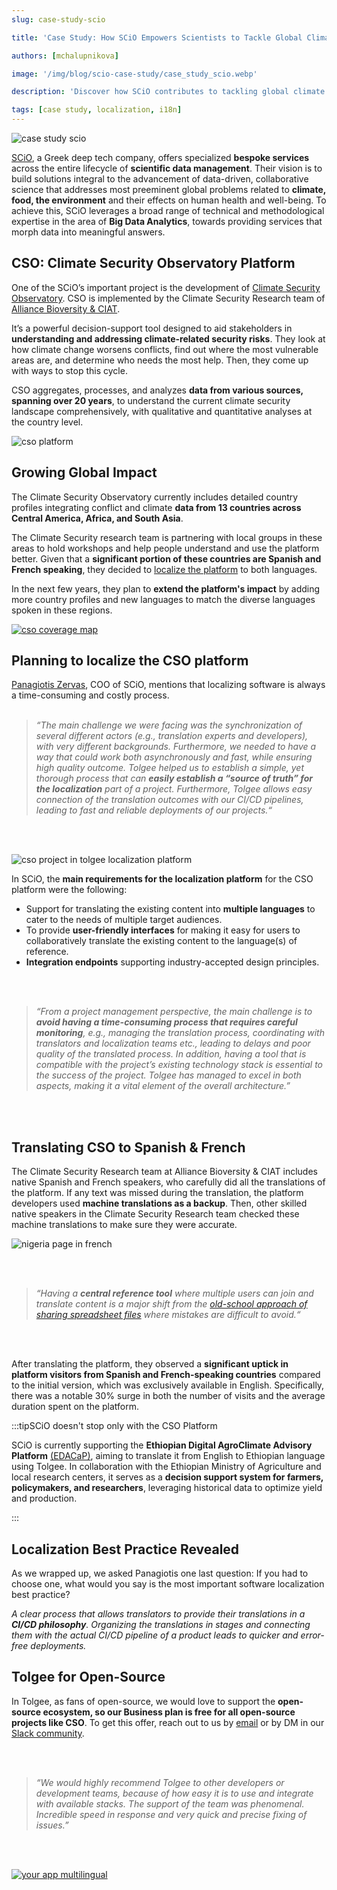 ```yaml
---
slug: case-study-scio

title: 'Case Study: How SCiO Empowers Scientists to Tackle Global Climate Challenges'

authors: [mchalupnikova]

image: '/img/blog/scio-case-study/case_study_scio.webp'

description: 'Discover how SCiO contributes to tackling global climate challenges and how localization of their platform with Tolgee impacted their efforts.'

tags: [case study, localization, i18n]
---
```


![case study scio](/img/blog/scio-case-study/case_study_scio.webp)

[SCiO](https://scio.systems), a Greek deep tech company, offers specialized **bespoke services** across the entire lifecycle of **scientific data management**. Their vision is to build solutions integral to the advancement of data-driven, collaborative science that addresses most preeminent global problems related to **climate, food, the environment** and their effects on human health and well-being. To achieve this, SCiO leverages a broad range of technical and methodological expertise in the area of **Big Data Analytics**, towards providing services that morph data into meaningful answers.

<!--truncate-->

## CSO: Climate Security Observatory Platform

One of the SCiO’s important project is the development of [Climate Security Observatory](https://cso.cgiar.org/#/LandingPage). CSO is implemented by the Climate Security Research team of [Alliance Bioversity & CIAT](https://alliancebioversityciat.org/research-themes/climate-action).

It’s a powerful decision-support tool designed to aid stakeholders in **understanding and addressing climate-related security risks**. They look at how climate change worsens conflicts, find out where the most vulnerable areas are, and determine who needs the most help. Then, they come up with ways to stop this cycle.

CSO aggregates, processes, and analyzes **data from various sources, spanning over 20 years**, to understand the current climate security landscape comprehensively, with qualitative and quantitative analyses at the country level.

![cso platform](/img/blog/scio-case-study/cso_platform.webp)

## Growing Global Impact

The Climate Security Observatory currently includes detailed country profiles integrating conflict and climate **data from 13 countries across Central America, Africa, and South Asia**.

The Climate Security research team is partnering with local groups in these areas to hold workshops and help people understand and use the platform better. Given that a **significant portion of these countries are Spanish and French speaking**, they decided to [localize the platform](/blog/benefits-challenges-software-localization#why-should-you-consider-software-localization) to both languages.

In the next few years, they plan to **extend the platform's impact** by adding more country profiles and new languages to match the diverse languages spoken in these regions.

[![cso coverage map](/img/blog/scio-case-study/cso_coverage.webp)](https://cgspace.cgiar.org/server/api/core/bitstreams/45ab16ee-f41f-48c6-834e-0b6d672492cb/content)

## Planning to localize the CSO platform

[Panagiotis Zervas](https://scio.systems/panagiotis/), COO of SCiO, mentions that localizing software is always a time-consuming and costly process.
<br></br>

> _“The main challenge we were facing was the synchronization of several different actors (e.g., translation experts and developers), with
> very different backgrounds. Furthermore, we needed to have a way that could work both asynchronously and fast, while ensuring high quality outcome. Tolgee helped us to establish a simple, yet thorough process that can **easily establish a “source of truth” for the localization** part of a project. Furthermore, Tolgee allows easy connection of the translation outcomes with our CI/CD pipelines, leading to fast and reliable deployments of our projects.“_

<br></br>

![cso project in tolgee localization platform](/img/blog/scio-case-study/tolgee_cso_platform.webp)

In SCiO, the **main requirements for the localization platform** for the CSO platform were the following:

- Support for translating the existing content into **multiple languages** to cater to the needs of multiple target audiences.
- To provide **user-friendly interfaces** for making it easy for users to collaboratively translate the existing content to the language(s) of reference.
- **Integration endpoints** supporting industry-accepted design principles.

<br></br>

> _“From a project management perspective, the main challenge is to **avoid having a time-consuming process that requires careful monitoring**, e.g., managing the translation process, coordinating with translators and localization teams etc., leading to delays and poor quality of the translated process. In addition, having a tool that is compatible with the project’s existing technology stack is essential to the success of the project. Tolgee has managed to excel in both aspects, making it a vital element of the overall architecture.”_

<br></br>

## Translating CSO to Spanish & French

The Climate Security Research team at Alliance Bioversity & CIAT includes native Spanish and French speakers, who carefully did all the translations of the platform. If any text was missed during the translation, the platform developers used **machine translations as a backup**. Then, other skilled native speakers in the Climate Security Research team checked these machine translations to make sure they were accurate.

![nigeria page in french](/img/blog/scio-case-study/nigeria_french.webp)

<br></br>

> _“Having a **central reference tool** where multiple users can join and translate content is a major shift from the [old-school approach of sharing spreadsheet files](/blog/context-gamechanger-localization#dont-use-spreadsheets-for-software-localization) where mistakes are difficult to avoid.“_

<br></br>

After translating the platform, they observed a **significant uptick in platform visitors from Spanish and French-speaking countries** compared to the initial version, which was exclusively available in English. Specifically, there was a notable 30% surge in both the number of visits and the average duration spent on the platform.

:::tipSCiO doesn't stop only with the CSO Platform

SCiO is currently supporting the **Ethiopian Digital AgroClimate Advisory Platform** [(EDACaP)](https://edacap.ethioagroclimate.net/#/Home), aiming to translate it from English to Ethiopian language using Tolgee. In collaboration with the Ethiopian Ministry of Agriculture and local research centers, it serves as a **decision support system for farmers, policymakers, and researchers**, leveraging historical data to optimize yield and production.

:::

## Localization Best Practice Revealed

As we wrapped up, we asked Panagiotis one last question: If you had to choose one, what would you say is the most important software localization best practice?

_A clear process that allows translators to provide their translations in a **CI/CD philosophy**. Organizing the translations in stages and connecting them with the actual CI/CD pipeline of a product leads to quicker and error-free deployments._

## Tolgee for Open-Source

In Tolgee, as fans of open-source, we would love to support the **open-source ecosystem, so our Business plan is free for all open-source projects like CSO**. To get this offer, reach out to us by [email](mailto:info@tolgee.io) or by DM in our [Slack community](https://Tolg.ee/slack).

<br></br>

> _“We would highly recommend Tolgee to other developers or development teams, because of how easy it is to use and integrate with available stacks. The support of the team was phenomenal. Incredible speed in response and very quick and precise fixing of issues.”_

<br></br>

[![your app multilingual](/img/blog/whatspot-casestudy/banner-multilingual.png)](https://app.tolgee.io/sign_up)
